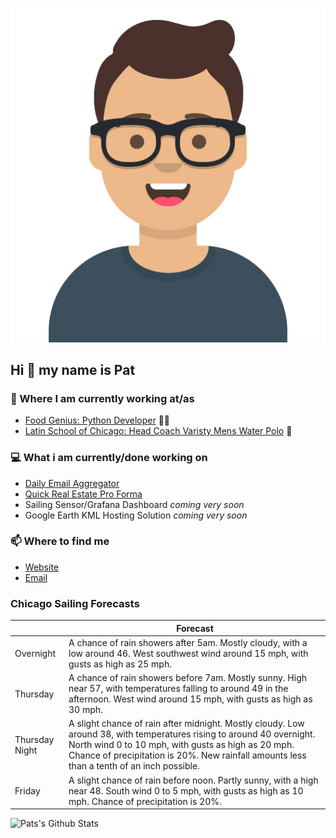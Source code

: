 [![Social banner for p-j-falconer](https://raw.githubusercontent.com/P-J-FALCONER/P-J-FALCONER/master/assets/avataaars.svg)](https://patfalconer.com/)
## Hi :wave: my name is Pat

### 💼 Where I am currently working at/as
- [Food Genius: Python Developer](https://getfoodgenius.com/) 🍔🐍
- [Latin School of Chicago: Head Coach Varisty Mens Water Polo](https://www.latinschool.org/) 🤽


### 💻 What i am currently/done working on
 - [Daily Email Aggregator](https://github.com/P-J-FALCONER/dott_daily_mail)
 - [Quick Real Estate Pro Forma](https://github.com/P-J-FALCONER/henry)
 - Sailing Sensor/Grafana Dashboard *coming very soon*
 - Google Earth KML Hosting Solution *coming very soon*

### 📫 Where to find me
 - [Website](https://patfalconer.com/)
 - [Email](mailto:patrick.j.falconer@gmail.com)


### Chicago Sailing Forecasts
|   | Forecast  |
|---|---|
| Overnight | A chance of rain showers after 5am. Mostly cloudy, with a low around 46. West southwest wind around 15 mph, with gusts as high as 25 mph. |
| Thursday | A chance of rain showers before 7am. Mostly sunny. High near 57, with temperatures falling to around 49 in the afternoon. West wind around 15 mph, with gusts as high as 30 mph. |
| Thursday Night | A slight chance of rain after midnight. Mostly cloudy. Low around 38, with temperatures rising to around 40 overnight. North wind 0 to 10 mph, with gusts as high as 20 mph. Chance of precipitation is 20%. New rainfall amounts less than a tenth of an inch possible. |
| Friday | A slight chance of rain before noon. Partly sunny, with a high near 48. South wind 0 to 5 mph, with gusts as high as 10 mph. Chance of precipitation is 20%. |

![Pats's Github Stats](https://github-readme-stats.vercel.app/api?username=p-j-falconer&show_icons=true&theme=radical)
